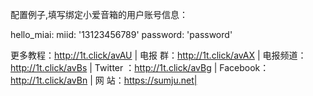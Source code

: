 配置例子,填写绑定小爱音箱的用户账号信息：
   
hello_miai:
  miid: '13123456789'
  password: 'password'
     
    
更多教程：http://1t.click/avAU | 电报 群：http://1t.click/avAX | 
电报频道：http://1t.click/avBs | Twitter ：http://1t.click/avBg | 
Facebook：http://1t.click/avBn | 网   站：https://sumju.net|
